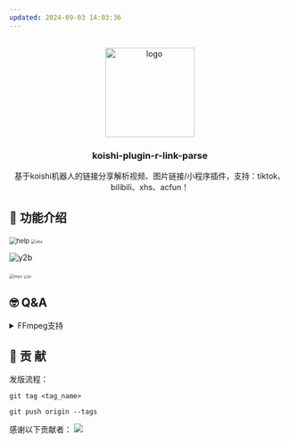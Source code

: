 ```yaml
---
updated: 2024-09-03 14:03:36
---
```


<!-- PROJECT LOGO -->
<br />
<div align="center">
  <a href="https://github.com/initialencounter/mykoishi">
    <a href="https://koishi.chat/" target="_blank">
    <img width="160" src="https://koishi.chat/logo.png" alt="logo">
  </a>
  </a>

<h3 align="center">koishi-plugin-r-link-parse</h3>

  <p align="center">
    基于koishi机器人的链接分享解析视频、图片链接/小程序插件，支持：tiktok、bilibili、xhs、acfun！
  </p>
</div>

## 👏 功能介绍

<img src="https://s2.loli.net/2024/08/12/l8ISa1Gv76OHuML.webp" alt="help" style="zoom: 80%;" />

<img src="https://s2.loli.net/2024/08/12/Ojlh6Nr9SiRmvuB.webp" alt="xhs" style="zoom: 50%;" />

![y2b](https://s2.loli.net/2024/08/12/MF4xyhESYZBzcwL.webp)

<img src="https://s2.loli.net/2024/08/12/nDpB6Y9yHvmtKjU.webp" alt="mys" style="zoom:52%;" />

<img src="https://s2.loli.net/2024/08/12/I5VWuASNFTmakw1.webp" alt="zy" style="zoom: 40%;" />


## 🤓 Q&A

<details>
  <summary>FFmpeg支持</summary>
  <blockquote>
      ubuntu sudo apt-get install ffmpeg
      <br>
      其他linux参考（群友推荐）：https://gitee.com/baihu433/ffmpeg
      <br>
      Windows 参考：https://www.jianshu.com/p/5015a477de3c
  </blockquote>
</details>


## 🌸 贡 献
发版流程：
```shell
git tag <tag_name>

git push origin --tags
```

感谢以下贡献者：
<a href="https://github.com/zhiyu1998/koishi-plugin-r-link-parse/graphs/contributors">
<img src="https://contrib.rocks/image?repo=zhiyu1998/koishi-plugin-r-link-parse&max=1000" />
</a>
